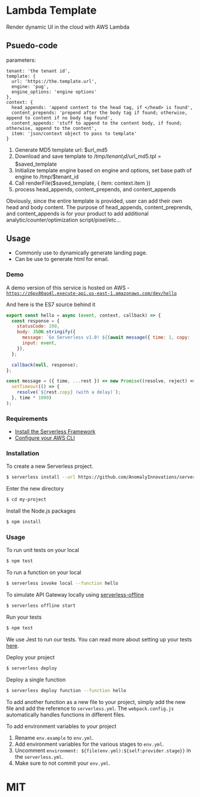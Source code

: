 # Lambda Template
Render dynamic UI in the cloud with AWS Lambda

## Psuedo-code
parameters:
```
tenant: 'the tenant id',
template: {
  url: 'https://the.template.url',
  engine: 'pug',
  engine_options: 'engine options'
},
context: {
  head_appends: 'append content to the head tag, if </head> is found',
  content_prepends: 'prepend after the body tag if found; otherwise, append to content if no body tag found',
  content_appends: 'stuff to append to the content body, if found; otherwise, append to the content',
  item: 'json/context object to pass to template'
}
```

1. Generate MD5 template url: $url_md5
2. Download and save template to /tmp/$tenant_id/$url_md5.tpl = $saved_template
3. Initialize template engine based on engine and options, set base path of engine to /tmp/$tenant_id
4. Call renderFile($saved_template, { item: context.item })
5. process head_appends, content_prepends, and content_appends 

Obviously, since the entire template is provided, user can add their own head and body content.  The purpose of head_appends, content_preprends, and content_appends is for your product to add additional analytic/counter/optimization script/pixel/etc...

## Usage
* Commonly use to dynamically generate landing page.
* Can be use to generate html for email.

### Demo

A demo version of this service is hosted on AWS - [`https://z6pv80ao4l.execute-api.us-east-1.amazonaws.com/dev/hello`](https://z6pv80ao4l.execute-api.us-east-1.amazonaws.com/dev/hello)

And here is the ES7 source behind it

``` javascript
export const hello = async (event, context, callback) => {
  const response = {
    statusCode: 200,
    body: JSON.stringify({
      message: `Go Serverless v1.0! ${(await message({ time: 1, copy: 'Your function executed successfully!'}))}`,
      input: event,
    }),
  };

  callback(null, response);
};

const message = ({ time, ...rest }) => new Promise((resolve, reject) => 
  setTimeout(() => {
    resolve(`${rest.copy} (with a delay)`);
  }, time * 1000)
);
```

### Requirements

- [Install the Serverless Framework](https://serverless.com/framework/docs/providers/aws/guide/installation/)
- [Configure your AWS CLI](https://serverless.com/framework/docs/providers/aws/guide/credentials/)

### Installation

To create a new Serverless project.

``` bash
$ serverless install --url https://github.com/AnomalyInnovations/serverless-nodejs-starter --name my-project
```

Enter the new directory

``` bash
$ cd my-project
```

Install the Node.js packages

``` bash
$ npm install
```

### Usage

To run unit tests on your local

``` bash
$ npm test
```

To run a function on your local

``` bash
$ serverless invoke local --function hello
```

To simulate API Gateway locally using [serverless-offline](https://github.com/dherault/serverless-offline)

``` bash
$ serverless offline start
```

Run your tests

``` bash
$ npm test
```

We use Jest to run our tests. You can read more about setting up your tests [here](https://facebook.github.io/jest/docs/en/getting-started.html#content).

Deploy your project

``` bash
$ serverless deploy
```

Deploy a single function

``` bash
$ serverless deploy function --function hello
```

To add another function as a new file to your project, simply add the new file and add the reference to `serverless.yml`. The `webpack.config.js` automatically handles functions in different files.

To add environment variables to your project

1. Rename `env.example` to `env.yml`.
2. Add environment variables for the various stages to `env.yml`.
3. Uncomment `environment: ${file(env.yml):${self:provider.stage}}` in the `serverless.yml`.
4. Make sure to not commit your `env.yml`.

# MIT
